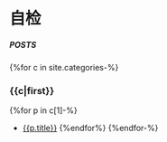 # 自检
##### POSTS
{%for c in site.categories-%}
### {{c|first}}
{%for p in c[1]-%}
- [{{p.title}}]({{p.url|relative_url}})
{%endfor%}
{%endfor-%}
